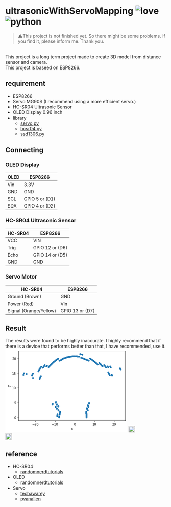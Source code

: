# ultrasonicWithServoMapping ![love](http://ForTheBadge.com/images/badges/built-with-love.svg) ![python](http://ForTheBadge.com/images/badges/made-with-python.svg)
> :warning:This project is not finished yet. So there might be some problems. If you find it, please inform me. Thank you.
<br>
This project is a long term project made to create 3D model from distance sensor and camera.
<br>
This project is baseed on ESP8266.

## requirement
- ESP8266
- Servo MG90S (I recommend using a more efficient servo.)
- HC-SR04 Ultrasonic Sensor
- OLED Display 0.96 inch
- library
  - [servo.py](https://github.com/pvanallen/esp32-getstarted/blob/master/examples/servo.py)
  - [hcsr04.py](https://raw.githubusercontent.com/RuiSantosdotme/Random-Nerd-Tutorials/master/Projects/ESP-MicroPython/HCSR04/hcsr04.py)
  - [ssd1306.py](https://raw.githubusercontent.com/RuiSantosdotme/ESP-MicroPython/master/code/Others/OLED/ssd1306.py)

## Connecting

### OLED Display
| OLED  | ESP8266 |
| ------------- | ------------- |
| Vin  | 3.3V  |
| GND  | GND  |
| SCL  | GPIO 5 or (D1)  |
| SDA  | GPIO 4 or (D2)  |

### HC-SR04 Ultrasonic Sensor
| HC-SR04  | ESP8266 |
| ------------- | ------------- |
| VCC  | VIN  |
| Trig  | GPIO 12 or (D6)  |
| Echo  | GPIO 14 or (D5)  |
| GND  | GND  |

### Servo Motor
| HC-SR04  | ESP8266 |
| ------------- | ------------- |
| Ground (Brown)  | GND  |
| Power (Red)  | Vin  |
| Signal (Orange/Yellow)  | GPIO 13 or (D7)  |

## Result
The results were found to be highly inaccurate. I highly recommend that if there is a device that performs better than that, I have recommended, use it.
<br>
![plot.png](./img/plot.png)
<img src="https://github.com/marshmeowllo/laughing-octo-tribble/blob/main/img/servo.gif" width="20%" height="20%">
<img src="https://github.com/marshmeowllo/laughing-octo-tribble/blob/main/img/oled.gif" width="20%" height="20%">

## reference
- HC-SR04
  - [randomnerdtutorials](https://randomnerdtutorials.com/micropython-hc-sr04-ultrasonic-esp32-esp8266/)
- OLED
  - [randomnerdtutorials](https://randomnerdtutorials.com/micropython-oled-display-esp32-esp8266/)
- Servo
  - [techawarey](http://techawarey.com/programming/micropython/servo-motor-control-using-micropython/)
  - [pvanallen](https://github.com/pvanallen/esp32-getstarted/blob/master/docs/servo.md)
